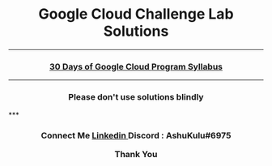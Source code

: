<h1 align="center"> Google Cloud Challenge Lab Solutions </h1>

***
<h3 align="center">
    <a href="https://events.withgoogle.com/30daysofgooglecloud/#content">
        30 Days of Google Cloud
    </a>
    <a href="https://events.withgoogle.com/30daysofgooglecloud/program-syllabus/#content">
        Program Syllabus
    </a>
</h3>

***
<h3 align="center"> Please don't use solutions blindly </h3>
***
<h3 align="center"> Connect Me
  <a href="https://www.linkedin.com/in/sahoo-ashutosh/">
    Linkedin
  </a>
  Discord : AshuKulu#6975 

  Thank You
</h3>
  
